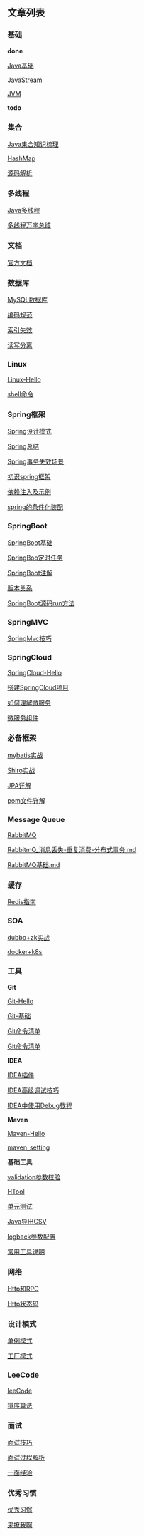 ## 文章列表

### **基础**  

**done**

[Java基础](Java/Java基础.md)

[JavaStream](Java/Java8/JavaStream流还可以这样玩.md)

[JVM](Java/JVM.md)

**todo**



### 集合

[Java集合知识梳理](Java/数据结构/Java集合知识梳理.md)

[HashMap](Java/数据结构/HashMap.md)

[源码解析](Java/数据结构/源码解析.md)

### 多线程

[Java多线程](./Java/多线程-Hello.md)

[多线程万字总结](./Java/多线程万字总结.md)

### 文档

[官方文档](./Java/官方文档.md)

### 数据库 

[MySQL数据库](database/MySQL/MySQL-Hello.md)

[编码规范](database/MySQL/MySQL编码规范.md)

[索引失效](database/使用索引时有些不生效的情况.md)

[读写分离](database/分库分表.md)

### Linux

[Linux-Hello](database/Linux-Hello.md)

[shell命令](database/shell命令.md)

### Spring框架

[Spring设计模式](spring/Spring-Design-Patterns.md)

[Spring总结](spring/Spring总结.md)

[Spring事务失效场景](spring/Spring事务失效场景.md)

[初识spring框架](spring/(1)初识Spring框架.md)

[依赖注入及示例](spring/(2)一文搞懂spring依赖注入DI.md)

[spring的条件化装配](spring/(3)你了解spring的高级装配吗_条件化装配bean.md)

### SpringBoot

[SpringBoot基础](springboot/SpringBoot-Hello.md)

[SpringBoo定时任务](springboot/Spingboot定时任务-Hello.md)

[SpringBoot注解](springboot/SpringBoot注解-Hello.md)

[版本关系](springboot/Springboot_jdk_Maven版本.md)

[SpringBoot源码run方法](springboot/SpringBoot源码run方法.md)

### SpringMVC

[SpringMvc技巧](springmvc/SpringMvc技巧.md)

### SpringCloud

[SpringCloud-Hello](springcloud/SpringCloud-Hello.md)

[搭建SpringCloud项目](springcloud/搭建SpringCloud项目.md)

[如何理解微服务](springcloud/如何理解微服务.md)

[微服务组件](springcloud/微服务组件.md)

### 必备框架

[mybatis实战](framework/Mybatis实战.md)

[Shiro实战](framework/Shiro实战.md)

[JPA详解](framework/JPA详解.md)

[pom文件详解](framework/pom文件详解.md)

### Message Queue

[RabbitMQ](message_queue/RabbitMQ-Hello.md)

[RabbitmQ_消息丢失-重复消费-分布式事务.md](message_queue/RabbitmQ_消息丢失-重复消费-分布式事务.md)

[RabbitMQ基础.md](message_queue/RabbitMQ基础.md)

### 缓存

[Redis指南](Redis/Redis-Hello.md)

### SOA 

[dubbo+zk实战](SOA/dubbo+zk实战.md)

[docker+k8s](SOA/docker基础命令_k8s基础命令.md)

### 工具

**Git** 

[Git-Hello](tool/base_tool/Git/Git-Hello.md)

[Git-基础](tool/base_tool/Git/Git-基础.md)

[Git命令清单](tool/base_tool/Git/Git常用命令清单.md)

[Git命令清单](tool/base_tool/Git/Git常用命令清单.md)

**IDEA**

[IDEA插件](tool/base_tool/IDEA/IDEA插件.md)

[IDEA高级调试技巧](tool/base_tool/IDEA/IDEA高级调试技巧.md)

[IDEA中使用Debug教程](tool/base_tool/IDEA/IDEA中使用Debug教程.md)

**Maven**

[Maven-Hello](tool/base_tool/Maven/Maven-Hello.md)

[maven_setting](tool/base_tool/Maven/maven_setting.xml中文配置详解.md)

**基础工具**

[validation参数校验](demo/tool/validation参数校验.md)

[HTool](demo/tool/HTool.md)

[单元测试](demo/tool/单元测试.md)

[Java导出CSV](demo/tool/Java导出CSV.md)

[logback参数配置](demo/tool/logback参数配置.md)

[常用工具说明](demo/temp/常用工具说明.md)

### 网络

[Http和RPC](network/Http和RPC.md)

[Http状态码](network/Http状态码.md)

### 设计模式

[单例模式](desgin-pattern/Java面试必备：手写单例模式.md)

[工厂模式](desgin-pattern/工厂模式超详解（代码示例）.md)

### LeeCode

[leeCode](leeCode/LeeCode.md)

[排序算法](leeCode/八大排序算法.md)

### 面试

[面试技巧](面试/面试技巧.md)

[面试过程解析](面试/面试过程全解析.md)

[一面经验](面试/2022/一面经验.md)

### 优秀习惯

[优秀习惯](good_programmer/good_programmer_start.md)

[来撩我啊](callme.md)

